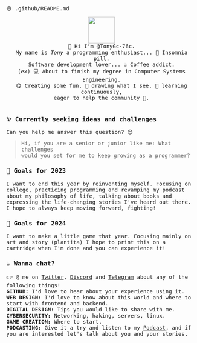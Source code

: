 <samp>😄 .github/README.md</samp>

<p align="center" >
  <img src="https://o.remove.bg/downloads/5eae0988-238f-48af-aebd-353b65061bde/menhera-kun-preview1-removebg-preview.png" style="height: 70px"><br>
  <samp>
    👋 Hi I'm @TonyGc-76c.<br/>
    My name is <em>Tony</em> a programming enthusiast... 💊 Insomnia pill.<br/>
    Software development lover... ☕ Coffee addict.<br/>
    (<em>ex</em>) 💻 About to finish my degree in Computer Systems Engineering.<br/>
    😋 Creating some fun, 🎨 drawing what I see, 📒 learning continuously,<br/>
    eager to help the community 🧰.<br/><br/>
  </samp>
</p>

### <samp>✨ Currently seeking ideas and challenges</samp>

<samp>Can you help me answer this question? 😊</samp>

> <samp>Hi, if you are a senior or junior like me: What challenges</samp><br>
> <samp>would you set for me to keep growing as a programmer?</samp>

### <samp>🚀 Goals for 2023</samp>

<samp>I want to end this year by reinventing myself. Focusing on college, practicing programming and revamping my podcast about my philosophy of life, talking about books and expressing the life-changing stories I've heard out there. I hope to always keep moving forward, fighting!</samp>

### <samp>🚀 Goals for 2024</samp>

<samp>I want to make a little game that year. Focusing mainly on art and story (plantita) I hope to print this on a cartridge when I'm done and you can experience it!</samp>

### <samp>☕ Wanna chat?</samp>

<samp>
👉 @ me on <a href="https://x.com/TonyGc_76c_?t=7_x4t5hQuAfnXUtTk5iZUg&s=09">Twitter</a>, <a href="https://discordapp.com/users/824320929214890034">Discord</a> and <a href="https://t.me/TonyGc_76c">Telegram</a> about any of the following things!<br>
<strong>GITHUB:</strong> I'd love to hear about your experience using it.<br>
<strong>WEB DESIGN:</strong> I'd love to know about this world and where to start with frontend and backend.<br>
<strong>DIGITAL DESIGN:</strong> Tips you would like to share with me.<br>
<strong>CYBERSECURITY:</strong> Networking, haking, servers, linux.<br>
<strong>GAME CREATION:</strong> Where to start.<br>
<strong>PODCASTING:</strong> Give it a try and listen to my <a href="https://podcasters.spotify.com/pod/show/charlando-con-tony">Podcast</a>, and if you are interested let's talk about you and your stories.
</samp>
